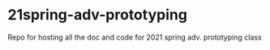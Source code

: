 # 21spring-adv-prototyping
Repo for hosting all the doc and code for 2021 spring adv. prototyping class
